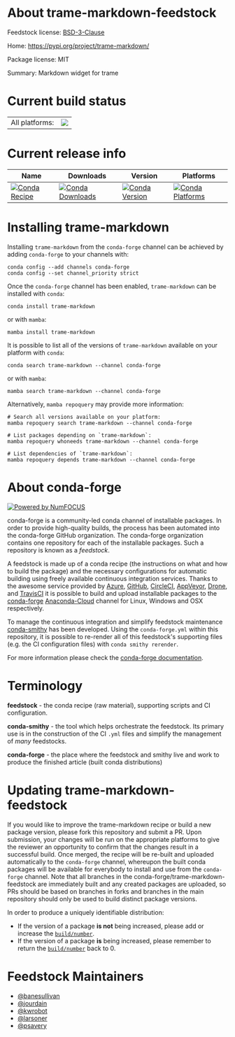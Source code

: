 About trame-markdown-feedstock
==============================

Feedstock license: [BSD-3-Clause](https://github.com/conda-forge/trame-markdown-feedstock/blob/main/LICENSE.txt)

Home: https://pypi.org/project/trame-markdown/

Package license: MIT

Summary: Markdown widget for trame

Current build status
====================


<table><tr><td>All platforms:</td>
    <td>
      <a href="https://dev.azure.com/conda-forge/feedstock-builds/_build/latest?definitionId=18595&branchName=main">
        <img src="https://dev.azure.com/conda-forge/feedstock-builds/_apis/build/status/trame-markdown-feedstock?branchName=main">
      </a>
    </td>
  </tr>
</table>

Current release info
====================

| Name | Downloads | Version | Platforms |
| --- | --- | --- | --- |
| [![Conda Recipe](https://img.shields.io/badge/recipe-trame--markdown-green.svg)](https://anaconda.org/conda-forge/trame-markdown) | [![Conda Downloads](https://img.shields.io/conda/dn/conda-forge/trame-markdown.svg)](https://anaconda.org/conda-forge/trame-markdown) | [![Conda Version](https://img.shields.io/conda/vn/conda-forge/trame-markdown.svg)](https://anaconda.org/conda-forge/trame-markdown) | [![Conda Platforms](https://img.shields.io/conda/pn/conda-forge/trame-markdown.svg)](https://anaconda.org/conda-forge/trame-markdown) |

Installing trame-markdown
=========================

Installing `trame-markdown` from the `conda-forge` channel can be achieved by adding `conda-forge` to your channels with:

```
conda config --add channels conda-forge
conda config --set channel_priority strict
```

Once the `conda-forge` channel has been enabled, `trame-markdown` can be installed with `conda`:

```
conda install trame-markdown
```

or with `mamba`:

```
mamba install trame-markdown
```

It is possible to list all of the versions of `trame-markdown` available on your platform with `conda`:

```
conda search trame-markdown --channel conda-forge
```

or with `mamba`:

```
mamba search trame-markdown --channel conda-forge
```

Alternatively, `mamba repoquery` may provide more information:

```
# Search all versions available on your platform:
mamba repoquery search trame-markdown --channel conda-forge

# List packages depending on `trame-markdown`:
mamba repoquery whoneeds trame-markdown --channel conda-forge

# List dependencies of `trame-markdown`:
mamba repoquery depends trame-markdown --channel conda-forge
```


About conda-forge
=================

[![Powered by
NumFOCUS](https://img.shields.io/badge/powered%20by-NumFOCUS-orange.svg?style=flat&colorA=E1523D&colorB=007D8A)](https://numfocus.org)

conda-forge is a community-led conda channel of installable packages.
In order to provide high-quality builds, the process has been automated into the
conda-forge GitHub organization. The conda-forge organization contains one repository
for each of the installable packages. Such a repository is known as a *feedstock*.

A feedstock is made up of a conda recipe (the instructions on what and how to build
the package) and the necessary configurations for automatic building using freely
available continuous integration services. Thanks to the awesome service provided by
[Azure](https://azure.microsoft.com/en-us/services/devops/), [GitHub](https://github.com/),
[CircleCI](https://circleci.com/), [AppVeyor](https://www.appveyor.com/),
[Drone](https://cloud.drone.io/welcome), and [TravisCI](https://travis-ci.com/)
it is possible to build and upload installable packages to the
[conda-forge](https://anaconda.org/conda-forge) [Anaconda-Cloud](https://anaconda.org/)
channel for Linux, Windows and OSX respectively.

To manage the continuous integration and simplify feedstock maintenance
[conda-smithy](https://github.com/conda-forge/conda-smithy) has been developed.
Using the ``conda-forge.yml`` within this repository, it is possible to re-render all of
this feedstock's supporting files (e.g. the CI configuration files) with ``conda smithy rerender``.

For more information please check the [conda-forge documentation](https://conda-forge.org/docs/).

Terminology
===========

**feedstock** - the conda recipe (raw material), supporting scripts and CI configuration.

**conda-smithy** - the tool which helps orchestrate the feedstock.
                   Its primary use is in the construction of the CI ``.yml`` files
                   and simplify the management of *many* feedstocks.

**conda-forge** - the place where the feedstock and smithy live and work to
                  produce the finished article (built conda distributions)


Updating trame-markdown-feedstock
=================================

If you would like to improve the trame-markdown recipe or build a new
package version, please fork this repository and submit a PR. Upon submission,
your changes will be run on the appropriate platforms to give the reviewer an
opportunity to confirm that the changes result in a successful build. Once
merged, the recipe will be re-built and uploaded automatically to the
`conda-forge` channel, whereupon the built conda packages will be available for
everybody to install and use from the `conda-forge` channel.
Note that all branches in the conda-forge/trame-markdown-feedstock are
immediately built and any created packages are uploaded, so PRs should be based
on branches in forks and branches in the main repository should only be used to
build distinct package versions.

In order to produce a uniquely identifiable distribution:
 * If the version of a package **is not** being increased, please add or increase
   the [``build/number``](https://docs.conda.io/projects/conda-build/en/latest/resources/define-metadata.html#build-number-and-string).
 * If the version of a package **is** being increased, please remember to return
   the [``build/number``](https://docs.conda.io/projects/conda-build/en/latest/resources/define-metadata.html#build-number-and-string)
   back to 0.

Feedstock Maintainers
=====================

* [@banesullivan](https://github.com/banesullivan/)
* [@jourdain](https://github.com/jourdain/)
* [@kwrobot](https://github.com/kwrobot/)
* [@larsoner](https://github.com/larsoner/)
* [@psavery](https://github.com/psavery/)

